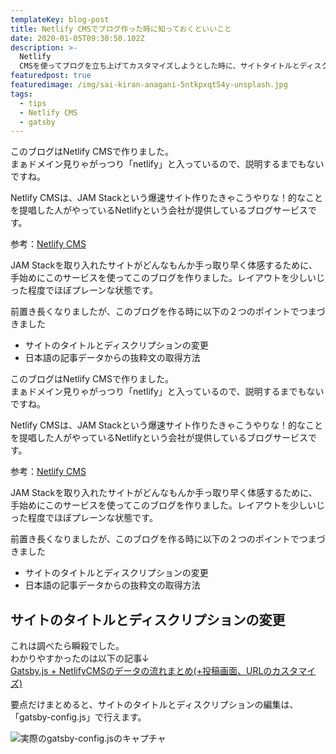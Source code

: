 ```yaml
---
templateKey: blog-post
title: Netlify CMSでブログ作った時に知っておくといいこと
date: 2020-01-05T09:30:50.102Z
description: >-
  Netlify
  CMSを使ってブログを立ち上げてカスタマイズしようとした時に、サイトタイトルとディスクリプションの編集と抜粋文の取得の仕方でちょっとつまづいたので、その時の対応内容を書き残します。
featuredpost: true
featuredimage: /img/sai-kiran-anagani-5ntkpxqt54y-unsplash.jpg
tags:
  - tips
  - Netlify CMS
  - gatsby
---
```

このブログはNetlify CMSで作りました。  
まぁドメイン見りゃがっつり「netlify」と入っているので、説明するまでもないですね。  
  
Netlify CMSは、JAM Stackという爆速サイト作りたきゃこうやりな！的なことを提唱した人がやっているNetlifyという会社が提供しているブログサービスです。  

参考：[Netlify CMS](https://www.netlifycms.org/https://www.netlifycms.org/)  
  
  
JAM Stackを取り入れたサイトがどんなもんか手っ取り早く体感するために、手始めにこのサービスを使ってこのブログを作りました。レイアウトを少しいじった程度でほぼプレーンな状態です。  

前置き長くなりましたが、このブログを作る時に以下の２つのポイントでつまづきました
- サイトのタイトルとディスクリプションの変更
- 日本語の記事データからの抜粋文の取得方法

このブログはNetlify CMSで作りました。  
まぁドメイン見りゃがっつり「netlify」と入っているので、説明するまでもないですね。  
  
Netlify CMSは、JAM Stackという爆速サイト作りたきゃこうやりな！的なことを提唱した人がやっているNetlifyという会社が提供しているブログサービスです。  

参考：[Netlify CMS](https://www.netlifycms.org/https://www.netlifycms.org/)  
  
  
JAM Stackを取り入れたサイトがどんなもんか手っ取り早く体感するために、手始めにこのサービスを使ってこのブログを作りました。レイアウトを少しいじった程度でほぼプレーンな状態です。  

前置き長くなりましたが、このブログを作る時に以下の２つのポイントでつまづきました
- サイトのタイトルとディスクリプションの変更
- 日本語の記事データからの抜粋文の取得方法

## サイトのタイトルとディスクリプションの変更
これは調べたら瞬殺でした。  
わかりやすかったのは以下の記事↓  
[Gatsby.js + NetlifyCMSのデータの流れまとめ(+投稿画面、URLのカスタマイズ)](https://qiita.com/program_diary/items/f9056dc0d3e017359acdhttps://qiita.com/program_diary/items/f9056dc0d3e017359acd)  

要点だけまとめると、サイトのタイトルとディスクリプションの編集は、「gatsby-config.js」で行えます。

![実際のgatsby-config.jsのキャプチャ](/img/ss-gastby-config.png)
